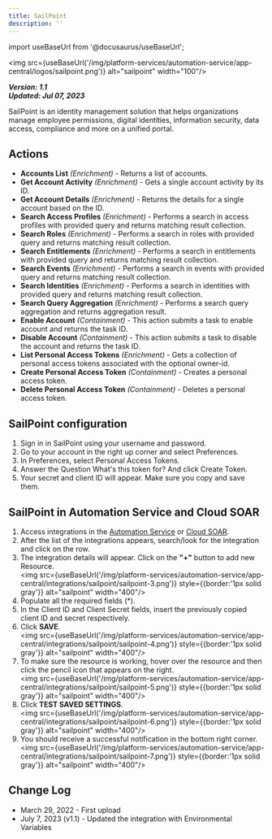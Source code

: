 ```yaml
---
title: SailPoint
description: ''
---
```

import useBaseUrl from '@docusaurus/useBaseUrl';

<img src={useBaseUrl('/img/platform-services/automation-service/app-central/logos/sailpoint.png')} alt="sailpoint" width="100"/>

***Version: 1.1  
Updated: Jul 07, 2023***

SailPoint is an identity management solution that helps organizations manage employee permissions, digital identities, information security, data access, compliance and more on a unified portal.

## Actions

* **Accounts List** *(Enrichment)* - Returns a list of accounts.
* **Get Account Activity** *(Enrichment)* - Gets a single account activity by its ID.
* **Get Account Details** *(Enrichment)* - Returns the details for a single account based on the ID.
* **Search Access Profiles** *(Enrichment)* - Performs a search in access profiles with provided query and returns matching result collection.
* **Search Roles** *(Enrichment)* - Performs a search in roles with provided query and returns matching result collection.
* **Search Entitlements** *(Enrichment)* - Performs a search in entitlements with provided query and returns matching result collection.
* **Search Events** *(Enrichment)* - Performs a search in events with provided query and returns matching result collection.
* **Search Identities** *(Enrichment)* - Performs a search in identities with provided query and returns matching result collection.
* **Search Query Aggregation** *(Enrichment)* - Performs a search query aggregation and returns aggregation result.
* **Enable Account** *(Containment)* - This action submits a task to enable account and returns the task ID.
* **Disable Account** *(Containment)* - This action submits a task to disable the account and returns the task ID.
* **List Personal Access Tokens** *(Enrichment)* - Gets a collection of personal access tokens associated with the optional owner-id.
* **Create Personal Access Token** *(Containment)* - Creates a personal access token.
* **Delete Personal Access Token** *(Containment)* - Deletes a personal access token.

## SailPoint configuration

1. Sign in in SailPoint using your username and password.
2. Go to your account in the right up corner and select Preferences.
3. In Preferences, select Personal Access Tokens.
4. Answer the Question What's this token for? And click Create Token.
5. Your secret and client ID will appear. Make sure you copy and save them.

## SailPoint in Automation Service and Cloud SOAR

1. Access integrations in the [Automation Service](/docs/platform-services/automation-service/automation-service-integrations/#view-integrations) or [Cloud SOAR](/docs/cloud-soar/automation).
1. After the list of the integrations appears, search/look for the integration and click on the row.
1. The integration details will appear. Click on the **"+"** button to add new Resource.<br/><img src={useBaseUrl('/img/platform-services/automation-service/app-central/integrations/sailpoint/sailpoint-3.png')} style={{border:'1px solid gray'}} alt="sailpoint" width="400"/>
1. Populate all the required fields (\*).
1. In the Client ID and Client Secret fields, insert the previously copied client ID and secret respectively.
1. Click **SAVE**.<br/><img src={useBaseUrl('/img/platform-services/automation-service/app-central/integrations/sailpoint/sailpoint-4.png')} style={{border:'1px solid gray'}} alt="sailpoint" width="400"/>
1. To make sure the resource is working, hover over the resource and then click the pencil icon that appears on the right.<br/><img src={useBaseUrl('/img/platform-services/automation-service/app-central/integrations/sailpoint/sailpoint-5.png')} style={{border:'1px solid gray'}} alt="sailpoint" width="400"/>
1. Click **TEST SAVED SETTINGS**.<br/><img src={useBaseUrl('/img/platform-services/automation-service/app-central/integrations/sailpoint/sailpoint-6.png')} style={{border:'1px solid gray'}} alt="sailpoint" width="400"/>
1. You should receive a successful notification in the bottom right corner.<br/><img src={useBaseUrl('/img/platform-services/automation-service/app-central/integrations/sailpoint/sailpoint-7.png')} style={{border:'1px solid gray'}} alt="sailpoint" width="400"/>

## Change Log

* March 29, 2022 - First upload
* July 7, 2023 (v1.1) - Updated the integration with Environmental Variables
